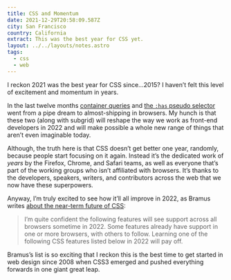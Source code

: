 ```yaml
---
title: CSS and Momentum
date: 2021-12-29T20:58:09.587Z
city: San Francisco
country: California
extract: This was the best year for CSS yet.
layout: ../../layouts/notes.astro
tags:
  - css
  - web
---
```

I reckon 2021 was the best year for CSS since…2015? I haven’t felt this level of excitement and momentum in years. 

In the last twelve months [container queries](https://css-tricks.com/say-hello-to-css-container-queries/) and [the `:has` pseudo selector](https://www.bram.us/2021/12/21/the-css-has-selector-is-way-more-than-a-parent-selector/) went from a pipe dream to almost-shipping in browsers. My hunch is that these two (along with subgrid) will reshape the way we work as front-end developers in 2022 and will make possible a whole new range of things that aren’t even imaginable today.

Although, the truth here is that CSS doesn’t get better one year, randomly, because people start focusing on it again. Instead it’s the dedicated work of _years_ by the Firefox, Chrome, and Safari teams, as well as everyone that’s part of the working groups who isn’t affiliated with browsers. It’s thanks to the developers, speakers, writers, and contributors across the web that we now have these superpowers.

Anyway, I’m truly excited to see how it’ll all improve in 2022, as Bramus writes [about the near-term future of CSS](https://www.bram.us/2021/12/27/css-in-2022/):

> I’m quite confident the following features will see support across all browsers sometime in 2022. Some features already have support in one or more browsers, with others to follow. Learning one of the following CSS features listed below in 2022 will pay off.

Bramus’s list is so exciting that I reckon this is the best time to get started in web design since 2008 when CSS3 emerged and pushed everything forwards in one giant great leap. 
